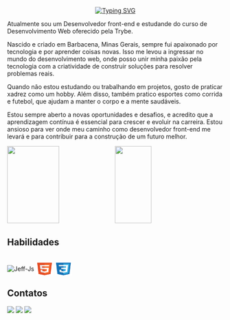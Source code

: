 <div align="center">

[![Typing SVG](https://readme-typing-svg.herokuapp.com/?color=FFFFFF&size=35&center=true&vCenter=true&width=1000&lines=Olá,+Sou+Jefferson+Donizete;+Seja+bem+vindo+ao+meu+Github+:%29)](https://git.io/typing-svg)
   </div>


Atualmente sou um Desenvolvedor front-end e estudande do curso de Desenvolvimento Web oferecido pela Trybe.

Nascido e criado em Barbacena, Minas Gerais, sempre fui apaixonado por tecnologia e por aprender coisas novas. Isso me levou a ingressar no mundo do desenvolvimento web, onde posso unir minha paixão pela tecnologia com a criatividade de construir soluções para resolver problemas reais.

Quando não estou estudando ou trabalhando em projetos, gosto de praticar xadrez como um hobby. Além disso, também pratico esportes como corrida e futebol, que ajudam a manter o corpo e a mente saudáveis.

Estou sempre aberto a novas oportunidades e desafios, e acredito que a aprendizagem contínua é essencial para crescer e evoluir na carreira. Estou ansioso para ver onde meu caminho como desenvolvedor front-end me levará e para contribuir para a construção de um futuro melhor.





<div 
  <a href="https://github.com/JeffDoni">
  <img height="180em" width="49% "src="https://github-readme-stats.vercel.app/api?username=JeffDoni&show_icons=true&theme=dracula&include_all_commits=true&count_private=true"/>
  <img height="180em" width="41%" src="https://github-readme-stats.vercel.app/api/top-langs/?username=JeffDoni&layout=compact&langs_count=7&theme=dracula"/>
</div>

 ## Habilidades
 
<div style="display: inline_block"><br>
  <img align="center" alt="Jeff-Js" height="40" width="40" src="https://img.icons8.com/color/2x/javascript--v2.png">
  <img align="center" alt="Jeff-HTML" height="30" width="40" src="https://raw.githubusercontent.com/devicons/devicon/master/icons/html5/html5-original.svg">
  <img align="center" alt="Jeff-CSS" height="30" width="40" src="https://raw.githubusercontent.com/devicons/devicon/master/icons/css3/css3-original.svg">
</div>

## Contatos

<div>    
  <a href="https://www.instagram.com/jdn1937/" target="_blank"><img src="https://img.shields.io/badge/-Instagram-%23E4405F?style=for-the-badge&logo=instagram&logoColor=white" target="_blank"></a>
  <a href="https://www.linkedin.com/in/jefferson-donizete-do-nascimento-a381b2212/" target="_blank"><img src="https://img.shields.io/badge/-LinkedIn-%230077B5?style=for-the-badge&logo=linkedin&logoColor=white" target="_blank"></a> 
  <a href = "mailto:jdn1937@hotmail.com"><img src="https://img.shields.io/badge/-Gmail-%23333?style=for-the-badge&logo=gmail&logoColor=white" target="_blank"></a>
  
</div>
